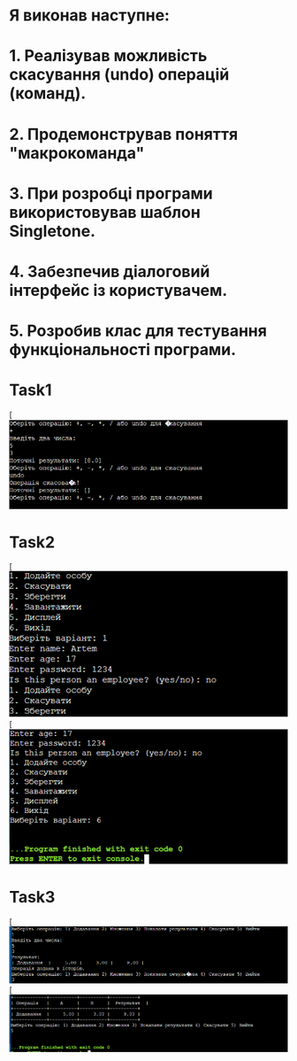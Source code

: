 # Я виконав наступне:
# 1. Реалізував можливість скасування (undo) операцій (команд).
# 2. Продемонстрував поняття "макрокоманда"
# 3. При розробці програми використовував шаблон Singletone.
# 4. Забезпечив діалоговий інтерфейс із користувачем.
# 5. Розробив клас для тестування функціональності програми.

# Task1
[![](https://github.com/xxxx3423/javaproject5/blob/main/Pr5/img/1.png?raw=true)

# Task2
[![](https://github.com/xxxx3423/javaproject5/blob/main/Pr5/img/2.png?raw=true)
[![](https://github.com/xxxx3423/javaproject5/blob/main/Pr5/img/2(1).png?raw=true)

# Task3
[![](https://github.com/xxxx3423/javaproject5/blob/main/Pr5/img/3.png?raw=true)
[![](https://github.com/xxxx3423/javaproject5/blob/main/Pr5/img/3(2).png?raw=true)
